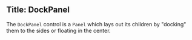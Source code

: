 Title: DockPanel
---
The `DockPanel` control is a `Panel` which lays out its children by "docking" them to the sides or floating in the center.


